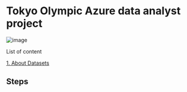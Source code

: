 # Tokyo Olympic Azure data analyst project

![image](https://github.com/user-attachments/assets/a48da2bf-b7a7-45ee-8e23-b0b12652ae9b)

List of content

[1. About Datasets](https://github.com/deddyandri/tokyo-olympic-azure-data-analyst-project/wiki/About-Datasets)

## Steps


